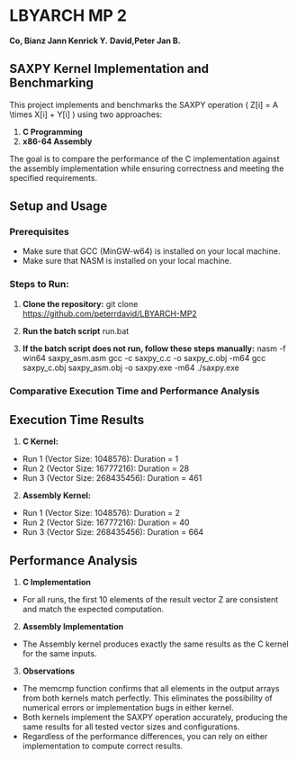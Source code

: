 # LBYARCH MP 2
**Co, Bianz Jann Kenrick Y.**
**David,Peter Jan B.**

## SAXPY Kernel Implementation and Benchmarking
This project implements and benchmarks the SAXPY operation \( Z[i] = A \times X[i] + Y[i] \) using two approaches:
1. **C Programming**
2. **x86-64 Assembly**

The goal is to compare the performance of the C implementation against the assembly implementation while ensuring correctness and meeting the specified requirements.

## Setup and Usage
### Prerequisites
- Make sure that GCC (MinGW-w64) is installed on your local machine.
- Make sure that NASM is installed on your local machine.

### Steps to Run:
1. **Clone the repository:**
git clone https://github.com/peterrdavid/LBYARCH-MP2

2. **Run the batch script**
run.bat

3. **If the batch script does not run, follow these steps manually:**
nasm -f win64 saxpy_asm.asm
gcc -c saxpy_c.c -o saxpy_c.obj -m64
gcc saxpy_c.obj saxpy_asm.obj -o saxpy.exe -m64
./saxpy.exe

### Comparative Execution Time and Performance Analysis
## Execution Time Results
1. **C Kernel:**
- Run 1 (Vector Size: 1048576): Duration = 1
- Run 2 (Vector Size: 16777216): Duration = 28
- Run 3 (Vector Size: 268435456): Duration = 461

2. **Assembly Kernel:**
- Run 1 (Vector Size: 1048576): Duration = 2
- Run 2 (Vector Size: 16777216): Duration = 40
- Run 3 (Vector Size: 268435456): Duration = 664

## Performance Analysis
1. **C Implementation**
- For all runs, the first 10 elements of the result vector Z are consistent and match the expected computation.

2. **Assembly Implementation**
- The Assembly kernel produces exactly the same results as the C kernel for the same inputs.

3. **Observations**
- The memcmp function confirms that all elements in the output arrays from both kernels match perfectly. This eliminates the possibility of numerical errors or implementation bugs in either kernel.
- Both kernels implement the SAXPY operation accurately, producing the same results for all tested vector sizes and configurations.
- Regardless of the performance differences, you can rely on either implementation to compute correct results.





